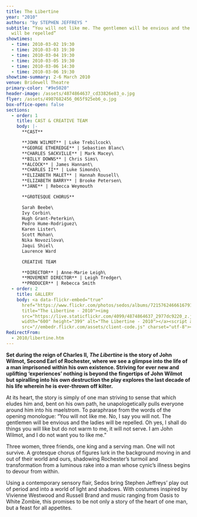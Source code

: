 ```yaml
---
title: The Libertine
year: "2010"
authors: "by STEPHEN JEFFREYS "
subtitle: “You will not like me. The gentlemen will be envious and the ladies
  will be repelled”
showtimes:
  - time: 2010-03-02 19:30
  - time: 2010-03-03 19:30
  - time: 2010-03-04 19:30
  - time: 2010-03-05 19:30
  - time: 2010-03-06 14:30
  - time: 2010-03-06 19:30
showtime-summary: 2-6 March 2010
venue: Bridewell Theatre
primary-color: "#9e5020"
header-image: /assets/4874864637_cd33826e83_o.jpg
flyer: /assets/4907682456_065f925eb6_o.jpg
box-office-open: false
sections:
  - order: 1
    title: CAST & CREATIVE TEAM
    body: |-
      **CAST**

      **JOHN WILMOT** | Luke Trebilcock\
      **GEORGE ETHEREDGE** | Sebastien Blanc\
      **CHARLES SACKVILLE** | Mark Macey\
      **BILLY DOWNS** | Chris Sims\
      **ALCOCK** | James Hannant\
      **CHARLES II** | Luke Simonds\
      **ELIZABETH MALET** | Hannah Rousell\
      **ELIZABETH BARRY** | Brooke Petersen\
      **JANE** | Rebecca Weymouth

      **GROTESQUE CHORUS**

      Sarah Beebe\
      Ivy Corbin\
      Hugh Grant-Peterkin\
      Pedro Hume-Rodriguez\
      Karen Lister\
      Scott Mohan\
      Nika Novozilova\
      Jaqui Shiel\
      Laurence Ward

      CREATIVE TEAM

      **DIRECTOR** | Anne-Marie Leigh\
      **MOVEMENT DIRECTOR** | Leigh Tredger\
      **PRODUCER** | Rebecca Smith
  - order: 2
    title: GALLERY
    body: <a data-flickr-embed="true"
      href="https://www.flickr.com/photos/sedos/albums/72157624666167916"
      title="The Libertine - 2010"><img
      src="https://live.staticflickr.com/4099/4874864637_2977dc9220_z.jpg"
      width="600" height="399" alt="The Libertine - 2010"></a><script async
      src="//embedr.flickr.com/assets/client-code.js" charset="utf-8"></script>
RedirectFrom:
  - 2010/libertine.htm
---
```

**Set during the reign of Charles II, *The Libertine* is the story of John Wilmot, Second Earl of Rochester, where we see a glimpse into the life of a man imprisoned within his own existence. Striving for ever new and uplifting ‘experiences’ nothing is beyond the fingertips of John Wilmot but spiralling into his own destruction the play explores the last decade of his life wherein he is ever-thrown off kilter.**

At its heart, the story is simply of one man striving to sense that which eludes him and, bent on his own path, he unapologetically pulls everyone around him into his maelstrom. To paraphrase from the words of the opening monologue: “You will not like me. No, I say you will not. The gentlemen will be envious and the ladies will be repelled. Oh yes, I shall do things you will like but do not warm to me, it will not serve. I am John Wilmot, and I do not want you to like me.”

Three women, three friends, one king and a serving man. One will not survive. A grotesque chorus of figures lurk in the background moving in and out of their world and ours, shadowing Rochester’s turmoil and transformation from a luminous rake into a man whose cynic’s illness begins to devour from within.

Using a contemporary sensory flair, Sedos bring Stephen Jeffreys’ play out of period and into a world of light and shadows. With costumes inspired by Vivienne Westwood and Russell Brand and music ranging from Oasis to White Zombie, this promises to be not only a story of the heart of one man, but a feast for all appetites.
